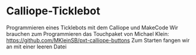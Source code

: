 # Calliope-Ticklebot
Programmieren eines Ticklebots mit dem Calliope und MakeCode
Wir brauchen zum Programmieren das Touchpaket von Michael Klein: https://github.com/MKleinSB/pxt-calliope-buttons
Zum Starten fangen wir an mit einer leeren Datei
